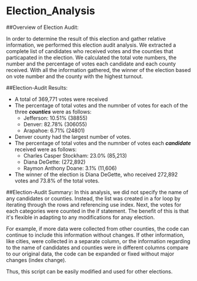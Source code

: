 # Election_Analysis

##Overview of Election Audit: 

In order to determine the result of this election and gather relative information, we performed this election audit analysis. We extracted a complete list of candidates who received votes and the counties that particapated in the election. We calculated the total vote numbers, the number and the percentage of votes each candidate and each county received. With all the information gathered, the winner of the election based on vote number and the county with the highest turnout.

##Election-Audit Results: 

- A total of 369,771 votes were received
- The percentage of total votes and the numnber of votes for each of the three ***counties*** were as follows:
	- Jefferson: 10.51% (38855)
	- Denver: 82.78% (306055)
	- Arapahoe: 6.71% (24801)
- Denver county had the largest number of votes.
- The percentage of total votes and the numnber of votes each ***candidate*** received were as follows:
	- Charles Casper Stockham: 23.0% (85,213)
	- Diana DeGette:  (272,892)
	- Raymon Anthony Doane: 3.1% (11,606)
- The winner of the election is Diana DeGette, who received 272,892 votes and 73.8% of the total votes.

##Election-Audit Summary: 
In this analysis, we did not specify the name of any candidates or counties. Instead, the list was created in a for loop by iterating through the rows and referencing use index. Next, the votes for each categories were counted in the if statement. The benefit of this is that it's flexible in adapting to any modifications for anay election. 

For example, if more data were collected from other counties, the code can continue to include this information without changes. If other information, like cities, were collected in a separate column, or the information regarding to the name of candidates and counties were in different columns compare to our original data, the code can be expanded or fixed without major changes (index change).

Thus, this script can be easily modified and used for other elections.